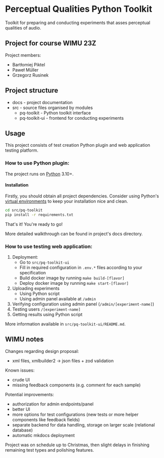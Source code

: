# Perceptual Qualities Python Toolkit

Toolkit for preparing and conducting experiments that asses
perceptual qualities of audio.

## Project for course WIMU 23Z

Project members:
- Bartłomiej Piktel
- Paweł Müller
- Grzegorz Rusinek

## Project structure

- docs - project documentation
- src - source files organised by modules
    - pq-toolkit - Python toolkit interface
    - pq-toolkit-ui - frontend for conducting experiments

## Usage

This project consists of test creation Python plugin and web application
testing platform.

### How to use Python plugin:
The project runs on [Python](https://www.python.org) 3.10+.

#### Installation

Firstly, you should obtain all project dependencies.
Consider using Python's [virtual environments](https://docs.python.org/3/tutorial/venv.html#virtual-environments-and-packages) to keep your installation nice and clean.

```bash
cd src/pq-toolkit
pip install -r requirements.txt
```

That's it! You're ready to go!

More detailed walkthrough can be found in project's docs directory.


### How to use testing web application:

1. Deployment:
   - Go to `src/pq-toolkit-ui`
   - Fill in required configuration in `.env.*` files according to your specification
   - Build docker image by running `make build-[flavor]`
   - Deploy docker image by running `make start-[flavor]`
2. Uploading experiments
   - Using Python script
   - Using admin panel available at `/admin`
3. Verifying configuration using admin panel (`/admin/[experiment-name]`)
4. Testing users `/[experiment-name]`
5. Getting results using Python script

More information available in `src/pq-toolkit-ui/README.md`.

## WIMU notes

Changes regarding design proposal:
- xml files, xmlbuilder2 -> json files + zod validation

Known issues:
- crude UI
- missing feedback components (e.g. comment for each sample)

Potential improvements:
- authorization for admin endpoints/panel
- better UI
- more options for test configurations (new tests or more helper components like feedback fields)
- separate backend for data handling, storage on larger scale (relational database)
- automatic mkdocs deployment

Project was on schedule up to Christmas, then slight delays in finishing remaining test types
and polishing features.